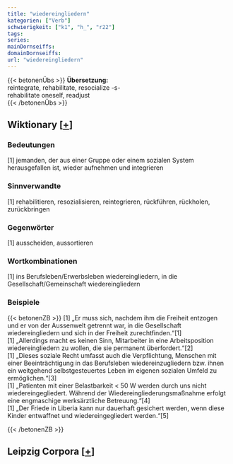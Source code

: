 ```yaml
---
title: "wiedereingliedern"
kategorien: ["Verb"]
schwierigkeit: ["k1", "h_", "r22"]
tags:
series:
mainDornseiffs:
domainDornseiffs:
url: "wiedereingliedern"
---
```


{{< betonenÜbs >}}
**Übersetzung:**  
reintegrate, rehabilitate, resocialize -s-  
rehabilitate oneself, readjust  
{{< /betonenÜbs >}}

## Wiktionary [[+](https://de.wiktionary.org/wiki/wiedereingliedern)]

### Bedeutungen
[1] jemanden, der aus einer Gruppe oder einem sozialen System herausgefallen ist, wieder aufnehmen und integrieren  

### Sinnverwandte
[1] rehabilitieren, resozialisieren, reintegrieren, rückführen, rückholen, zurückbringen  

### Gegenwörter
[1] ausscheiden, aussortieren  

### Wortkombinationen
[1] ins Berufsleben/Erwerbsleben wiedereingliedern, in die Gesellschaft/Gemeinschaft wiedereingliedern  

### Beispiele
{{< betonenZB >}}
[1] „Er muss sich, nachdem ihm die Freiheit entzogen und er von der Aussenwelt getrennt war, in die Gesellschaft wiedereingliedern und sich in der Freiheit zurechtfinden.“[1]  
[1] „Allerdings macht es keinen Sinn, Mitarbeiter in eine Arbeitsposition wiedereingliedern zu wollen, die sie permanent überfordert.“[2]  
[1] „Dieses soziale Recht umfasst auch die Verpflichtung, Menschen mit einer Beeinträchtigung in das Berufsleben wiedereinzugliedern bzw. ihnen ein weitgehend selbstgesteuertes Leben im eigenen sozialen Umfeld zu ermöglichen.“[3]  
[1] „Patienten mit einer Belastbarkeit < 50 W werden durch uns nicht wiedereingegliedert. Während der Wiedereingliederungsmaßnahme erfolgt eine engmaschige werksärztliche Betreuung.“[4]  
[1] „Der Friede in Liberia kann nur dauerhaft gesichert werden, wenn diese Kinder entwaffnet und wiedereingegliedert werden.“[5]  

{{< /betonenZB >}}

## Leipzig Corpora [[+](https://corpora.uni-leipzig.de/en/res?word=wiedereingliedern&corpusId=deu_newscrawl-public_2018)]

